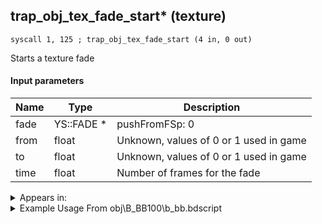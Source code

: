 ## trap_obj_tex_fade_start* (texture)

`syscall 1, 125 ; trap_obj_tex_fade_start (4 in, 0 out)`

Starts a texture fade

#### Input parameters
| Name | Type | Description
|------|------|------------
| fade   | YS::FADE *   | pushFromFSp: 0
| from   | float   | Unknown, values of 0 or 1 used in game
| to   | float   | Unknown, values of 0 or 1 used in game
| time   | float   | Number of frames for the fade




<details>
	<summary>Appears in:</summary>
| filename | Entity (obj)
|----------|-------------
| obj\B_BB100\b_bb.bdscript       | ((B) Thresholder)          
| obj\B_HE030\b_he.bdscript       | ((B) Hades (3rd & Paradox Hades Cup fight))          
| obj\B_HE030_HE05\b_he.bdscript       | ((B) Hades)          
| obj\B_HE030_PART\b_he.bdscript       | ((B) Hades (1st & 2nd fight))          
| obj\F_AL070_BLIZZARD\f_al.bdscript       | ((F) Blizzard orbs (AL))          
| obj\F_AL070_FIRE\f_al.bdscript       | ((F) Fire orbs (AL))          
| obj\F_AL070_THUNDER\f_al.bdscript       | ((F) Thunder orbs (AL))          
| obj\F_TR020\f_tr.bdscript       | ((F) Energy core’s cube (TR))          
| obj\M_EX500\m_ex.bdscript       | ((M) Trick Ghost)          
| obj\M_EX500_HB\m_ex.bdscript       | ((M) Magic Phantom)          
| obj\M_EX500_NM\m_ex.bdscript       | ((M) Trick Ghost (NM))          
| obj\N_HE010_BTL\n_he.bdscript       | ((N) Hercules (BTL) (HE))          
| obj\N_HE010_BTL_CLSM\n_he.bdscript       | ((N) Hercules (BTL) (CLSM) (HE))          

</details>

<details>
	<summary>Example Usage From obj\B_BB100\b_bb.bdscript</summary>
```plaintext
L3724:
 popToSp 0
 pushFromFSp 0
 pushImm 5
 syscall 1, 54 ; method_obj_reset_collision (2 in, 0 out)
 pushFromFSp 0
 pushImm 7
 syscall 1, 53 ; method_obj_disable_collision (2 in, 0 out)
 gosub 4, L1159
 memcpyToSp 16, 16
 pushFromPSp 16
 gosub 12, L3832
 pushImmf 110
 gosub 4, L2701
 pushFromFSp 0
 pushImm 20
 pushImm 1
 pushImm 0
 syscall 1, 87 ; trap_obj_effect_start_bind (4 in, 1 out)
 drop 
 pushImmf 2
 gosub 4, L2701
 pushFromPSpVal 112
 pushImmf 10
 gosub 4, L3694
 pushImmf 4
 gosub 4, L2701
 pushFromFSp 0
 pushFromPAi L4912 ; ___ai 'self_appear' (L4912)
 pushImmf 0
 syscall 1, 90 ; trap_obj_act_shout (3 in, 0 out)
 pushImmf 4
 gosub 4, L2701
 pushFromFSp 0
 pushImmf 0
 pushImmf 1
 pushImmf 10
 syscall 1, 125 ; trap_obj_tex_fade_start (4 in, 0 out)
 pushImmf 10
 gosub 4, L2701
 pushFromFSp 0
 pushImmf 0
 syscall 1, 107 ; trap_obj_motion_speed (2 in, 0 out)
 pushImmf 8
 gosub 4, L2701
 gosub 4, L2779
 ret
```
</details>

